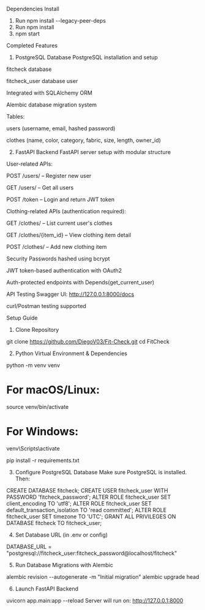 Dependencies Install
1. Run npm install --legacy-peer-deps
2. Run npm install
3. npm start


Completed Features
1.  PostgreSQL Database
PostgreSQL installation and setup

fitcheck database

fitcheck_user database user

Integrated with SQLAlchemy ORM

Alembic database migration system

Tables:

users (username, email, hashed password)

clothes (name, color, category, fabric, size, length, owner_id)

2. FastAPI Backend
FastAPI server setup with modular structure

User-related APIs:

POST /users/ – Register new user

GET /users/ – Get all users

POST /token – Login and return JWT token

Clothing-related APIs (authentication required):

GET /clothes/ – List current user's clothes

GET /clothes/{item_id} – View clothing item detail

POST /clothes/ – Add new clothing item

Security
Passwords hashed using bcrypt

JWT token-based authentication with OAuth2

Auth-protected endpoints with Depends(get_current_user)

API Testing
Swagger UI: http://127.0.0.1:8000/docs

curl/Postman testing supported

Setup Guide
1. Clone Repository

git clone https://github.com/DiegoV03/Fit-Check.git
cd FitCheck

2. Python Virtual Environment & Dependencies

python -m venv venv
# For macOS/Linux:
source venv/bin/activate
# For Windows:
venv\Scripts\activate

pip install -r requirements.txt

3. Configure PostgreSQL Database
Make sure PostgreSQL is installed. Then:

CREATE DATABASE fitcheck;
CREATE USER fitcheck_user WITH PASSWORD 'fitcheck_password';
ALTER ROLE fitcheck_user SET client_encoding TO 'utf8';
ALTER ROLE fitcheck_user SET default_transaction_isolation TO 'read committed';
ALTER ROLE fitcheck_user SET timezone TO 'UTC';
GRANT ALL PRIVILEGES ON DATABASE fitcheck TO fitcheck_user;

4. Set Database URL (in .env or config)

DATABASE_URL = "postgresql://fitcheck_user:fitcheck_password@localhost/fitcheck"

5. Run Database Migrations with Alembic

alembic revision --autogenerate -m "Initial migration"
alembic upgrade head

6. Launch FastAPI Backend

uvicorn app.main:app --reload
Server will run on: http://127.0.0.1:8000

